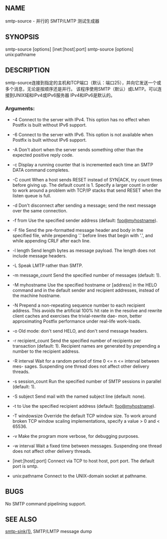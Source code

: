 ## NAME

smtp-source - 并行的 SMTP/LMTP 测试生成器

## SYNOPSIS

smtp-source [options] [inet:]host[:port]
smtp-source [options] unix:pathname

## DESCRIPTION

smtp-source连接到指定的主机和TCP端口（默认：端口25），并向它发送一个或多个消息，无论是按顺序还是并行。
该程序使用SMTP（默认）或LMTP。可以连接到UNIX域和IPv4或IPv6服务器 IPv4和IPv6是默认的。

### Arguments:
- -4     Connect to the server with IPv4. This option has no effect  when
      Postfix is built without IPv6 support.

- -6     Connect  to  the  server with IPv6. This option is not available
      when Postfix is built without IPv6 support.

- -A     Don't abort when the  server  sends  something  other  than  the
      expected positive reply code.

- -c     Display  a running counter that is incremented each time an SMTP
      DATA command completes.

- -C count
      When a host sends RESET instead  of  SYN|ACK,  try  count  times
      before giving up. The default count is 1. Specify a larger count
      in order to work around a problem with TCP/IP stacks  that  send
      RESET when the listen queue is full.

- -d     Don't  disconnect after sending a message; send the next message
      over the same connection.

- -f from
      Use the specified sender address (default: <foo@myhostname>).

- -F file
      Send the pre-formatted message header and body in the  specified
      file, while prepending '.' before lines that begin with '.', and
      while appending CRLF after each line.

- -l length
      Send length bytes  as  message  payload.  The  length  does  not
      include message headers.

- -L     Speak LMTP rather than SMTP.

- -m message_count
      Send the specified number of messages (default: 1).

- -M myhostname
      Use  the specified hostname or [address] in the HELO command and
      in the default sender and recipient addresses,  instead  of  the
      machine hostname.

- -N     Prepend  a  non-repeating  sequence  number  to  each  recipient
      address. This avoids the artificial 100% hit rate in the resolve
      and rewrite client caches and exercises the trivial-rewrite dae-
      mon, better approximating Postfix  performance  under  real-life
      work-loads.

- -o     Old mode: don't send HELO, and don't send message headers.

- -r recipient_count
      Send   the   specified  number  of  recipients  per  transaction
      (default: 1).  Recipient names are  generated  by  prepending  a
      number to the recipient address.

- -R interval
      Wait for a random period of time 0 <= n <= interval between mes-
      sages.  Suspending one thread does  not  affect  other  delivery
      threads.

- -s session_count
      Run  the specified number of SMTP sessions in parallel (default:
      1).

- -S subject
      Send mail with the named subject line (default: none).

- -t to  Use the specified recipient address (default: <foo@myhostname>).

- -T windowsize
      Override  the default TCP window size. To work around broken TCP
      window scaling implementations, specify a value > 0 and < 65536.

- -v     Make the program more verbose, for debugging purposes.

- -w interval
      Wait  a fixed time between messages.  Suspending one thread does
      not affect other delivery threads.

- [inet:]host[:port]
      Connect via TCP to host host, port port.  The  default  port  is
      smtp.

- unix:pathname
      Connect to the UNIX-domain socket at pathname.
## BUGS

No SMTP command pipelining support.

## SEE ALSO

[smtp-sink(1)](http://www.postfix.org/smtp-sink.1.html), SMTP/LMTP message dump
